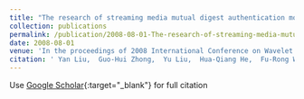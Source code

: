 ```yaml
---
title: "The research of streaming media mutual digest authentication model based on RTSP protocol"
collection: publications
permalink: /publication/2008-08-01-The-research-of-streaming-media-mutual-digest-authentication-model-based-on-RTSP-protocol
date: 2008-08-01
venue: 'In the proceedings of 2008 International Conference on Wavelet Analysis and Pattern Recognition'
citation: ' Yan Liu,  Guo-Hui Zhong,  Yu Liu,  Hua-Qiang He,  Fu-Rong Wang, &quot;The research of streaming media mutual digest authentication model based on RTSP protocol.&quot; In the proceedings of 2008 International Conference on Wavelet Analysis and Pattern Recognition, 2008.'
---
```

Use [Google Scholar](https://scholar.google.com/scholar?q=The+research+of+streaming+media+mutual+digest+authentication+model+based+on+RTSP+protocol){:target="_blank"} for full citation